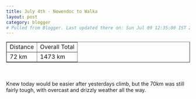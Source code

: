 ```yaml
---
title: July 4th - Nowendoc to Walka
layout: post
category: blogger
# Pulled from Blogger. Last updated there on: Sun Jul 09 12:35:00 IST 2006
---
```

<TABLE BORDER="1"><TR><TD>Distance</TD><TD>Overall Total</TD></TR><TR><TD>72 km</TD><TD>1473 km</TD></TR></TABLE><br /><br />Knew today would be easier after yesterdays climb, but the 70km was still fairly tough, with overcast and drizzly weather all the way.
